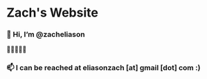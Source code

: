 # Zach's Website

### 👋 Hi, I’m @zacheliason

👀🇺🇸🌱🌝

### 📫 I can be reached at eliasonzach [at] gmail [dot] com :)
